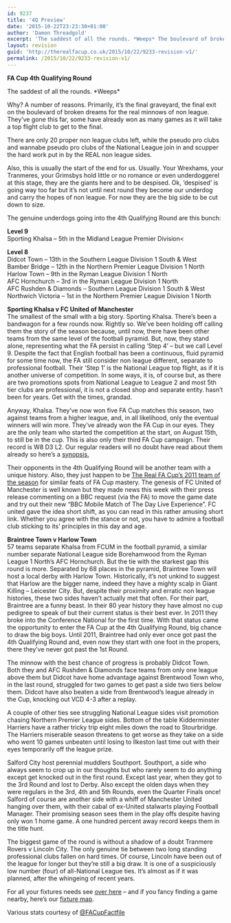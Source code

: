 ```yaml
---
id: 9237
title: '4Q Preview'
date: '2015-10-22T23:23:30+01:00'
author: 'Damon Threadgold'
excerpt: 'The saddest of all the rounds. *Weeps* The boulevard of broken dreams for the real minnows of non league.'
layout: revision
guid: 'http://therealfacup.co.uk/2015/10/22/9233-revision-v1/'
permalink: /2015/10/22/9233-revision-v1/
---
```


**FA Cup 4th Qualifying Round**

The saddest of all the rounds. \*Weeps\*

Why? A number of reasons. Primarily, it’s the final graveyard, the final exit on the boulevard of broken dreams for the real minnows of non league. They’ve gone this far, some have already won as many games as it will take a top flight club to get to the final.

There are only 20 proper non league clubs left, while the pseudo pro clubs and wannabe pseudo pro clubs of the National League join in and scupper the hard work put in by the REAL non league sides.

Also, this is usually the start of the end for us. Usually. Your Wrexhams, your Tranmeres, your Grimsbys hold little or no romance or even underdoggerel at this stage, they are the giants here and to be despised. Ok, ‘despised’ is going way too far but it’s not until next round they become our underdog and carry the hopes of non league. For now they are the big side to be cut down to size.

The genuine underdogs going into the 4th Qualifyjng Round are this bunch:

**Level 9**  
Sporting Khalsa – 5th in the Midland League Premier Division&lt;

**Level 8**  
Didcot Town – 13th in the Southern League Division 1 South &amp; West  
Bamber Bridge – 12th in the Northern Premier League Division 1 North  
Harlow Town – 9th in the Ryman League Division 1 North  
AFC Hornchurch – 3rd in the Ryman League Division 1 North  
AFC Rushden &amp; Diamonds – Southern League Division 1 South &amp; West  
Northwich Victoria – 1st in the Northern Premier League Division 1 North

**Sporting Khalsa v FC United of Manchester**  
The smallest of the small with a big story. Sporting Khalsa. There’s been a bandwagon for a few rounds now. Rightly so. We’ve been holding off calling them the story of the season because, until now, there have been other teams from the same level of the football pyramid. But, now, they stand alone, representing what the FA persist in calling ‘Step 4’ – but we call Level 9. Despite the fact that English football has been a continuous, fluid pyramid for some time now, the FA still consider non league different, separate to professional football. Their ‘Step 1’ is the National League top flight, as if it is another universe of competition. In some ways, it is, of course but, as there are two promotions spots from National League to League 2 and most 5th tier clubs are professional, it is not a closed shop and separate entity. hasn’t been for years. Get with the times, grandad.

Anyway, Khalsa. They’ve now won five FA Cup matches this season, two against teams from a higher league, and, in all likelihood, only the eventual winners will win more. They’ve already won the FA Cup in our eyes. They are the only team who started the competition at the start, on August 15th, to still be in the cup. This is also only their third FA Cup campaign. Their record is W8 D3 L2. Our regular readers will no doubt have read about them already so here’s a [synopsis.](http://www.bbc.com/sport/0/football/34610504)

Their opponents in the 4th Qualifying Round will be another team with a unique history. Also, they just happen to be [The Real FA Cup’s 2011 team of the season](http://therealfacup.co.uk/2011/03/22/winners/) for similar feats of FA Cup mastery. The genesis of FC United of Manchester is well known but they made news this week with their press release commenting on a BBC request (via the FA) to move the game date and try out their new “BBC Mobile Match of The Day Live Experience”. FC united gave the idea short shift, as you can read in this rather amusing short link. Whether you agree with the stance or not, you have to admire a football club sticking to its’ principles in this day and age.

**Braintree Town v Harlow Town**  
57 teams separate Khalsa from FCUM in the football pyramid, a similar number separate National League side Borehamwood from the Ryman League 1 North’s AFC Hornchurch. But the tie with the starkest gap this round is more. Separated by 68 places in the pyramid, Braintree Town will host a local derby with Harlow Town. Historically, it’s not unkind to suggest that Harlow are the bigger name, indeed they have a mighty scalp in Giant Killing – Leicester City. But, despite their proximity and erratic non league histories, these two sides haven’t actually met that often. For their part, Braintree are a funny beast. In their 80 year history they have almost no cup pedigree to speak of but their current status is their best ever. In 2011 they broke into the Conference National for the first time. With that status came the opportunity to enter the FA Cup at the 4th Qualifying Round, big chance to draw the big boys. Until 2011, Braintree had only ever once got past the 4th Qualifying Round and, even now they start with one foot in the propers, there they’ve never got past the 1st Round.

The minnow with the best chance of progress is probably Didcot Town. Both they and AFC Rushden &amp; Diamonds face teams from only one league above them but Didcot have home advantage against Brentwood Town who, in the last round, struggled for two games to get past a side two tiers below them. Didcot have also beaten a side from Brentwood’s league already in the Cup, knocking out VCD 4-3 after a replay.

A couple of other ties see struggling National League sides visit promotion chasing Northern Premier League sides. Bottom of the table Kidderminster Harriers have a rather tricky trip eight miles down the road to Stourbridge. The Harriers miserable season threatens to get worse as they take on a side who went 10 games unbeaten until losing to Ilkeston last time out with their eyes temporarily off the league prize.

Salford City host perennial muddlers Southport. Southport, a side who always seem to crop up in our thoughts but who rarely seem to do anything except get knocked out in the first round. Except last year, when they got to the 3rd Round and lost to Derby. Also except the olden days when they were regulars in the 3rd, 4th and 5th Rounds, even the Quarter Finals once! Salford of course are another side with a whiff of Manchester United hanging over them, with their cabal of ex-United stalwarts playing Football Manager. Their promising season sees them in the play offs despite having only won 1 home game. A one hundred percent away record keeps them in the title hunt.

The biggest game of the round is without a shadow of a doubt Tranmere Rovers v Lincoln City. The only genuine tie between two long standing professional clubs fallen on hard times. Of course, Lincoln have been out of the league for longer but they’re still a big draw. It is one of a suspiciously low number (four) of all-National League ties. It’s almost as if it was planned, after the whingeing of recent years.

For all your fixtures needs see [over here](http://therealfacup.co.uk/fixtures/facup/) – and if you fancy finding a game nearby, here’s our [fixture map](http://therealfacup.co.uk/map/).

Various stats courtesy of [@FACupFactfile](https://twitter.com/FACupFactfile)